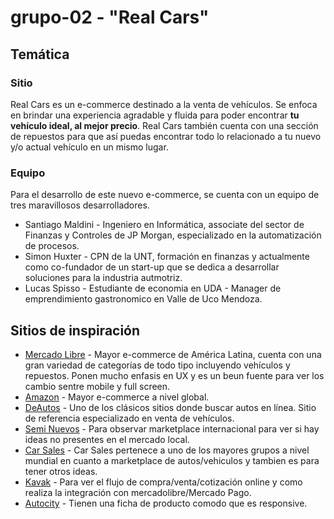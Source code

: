 # grupo-02 - "Real Cars"

## Temática

### Sitio

Real Cars es un e-commerce destinado a la venta de vehículos. Se enfoca en brindar una experiencia agradable y fluida para poder encontrar **tu vehículo ideal, al mejor precio**.
Real Cars también cuenta con una sección de repuestos para que así puedas encontrar todo lo relacionado a tu nuevo y/o actual vehículo en un mismo lugar.

### Equipo

Para el desarrollo de este nuevo e-commerce, se cuenta con un equipo de tres maravillosos desarrolladores.

- Santiago Maldini - Ingeniero en Informática, associate del sector de Finanzas y Controles de JP Morgan, especializado en la automatización de procesos.
- Simon Huxter - CPN de la UNT, formación en finanzas y actualmente como co-fundador de un start-up que se dedica a desarrollar soluciones para la industria autmotriz.
- Lucas Spisso - Estudiante de economia en UDA - Manager de emprendimiento gastronomico en Valle de Uco Mendoza.

## Sitios de inspiración

- [Mercado Libre](https://www.mercadolibre.com.ar) - Mayor e-commerce de América Latina, cuenta con una gran variedad de categorías de todo tipo incluyendo vehículos y repuestos. Ponen mucho enfasis en UX y es un beun fuente para ver los cambio sentre mobile y full screen.
- [Amazon](https://www.amazon.com) - Mayor e-commerce a nivel global.
- [DeAutos](https://www.deautos.com) - Uno de los clásicos sitios donde buscar autos en línea. Sitio de referencia especializado en venta de vehículos.
- [Semi Nuevos](https://www.seminuevos.com) - Para observar marketplace internacional para ver si hay ideas no presentes en el mercado local.
- [Car Sales](https://www.carsales.com.au) - Car Sales pertenece a uno de los mayores grupos a nivel mundial en cuanto a marketplace de autos/vehiculos y tambien es para tener otros ideas.
- [Kavak](https://www.kavak.com/ar) - Para ver el flujo de compra/venta/cotización online y como realiza la integración con mercadolibre/Mercado Pago.
- [Autocity](https://autocity.com.ar/) - Tienen una ficha de producto comodo que es responsive.
